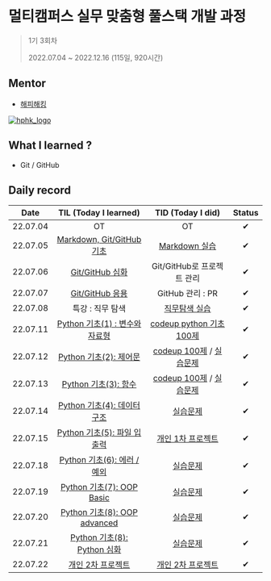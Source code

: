 # 멀티캠퍼스 실무 맞춤형 풀스택 개발 과정 

> 1기 3회차
>
> 2022.07.04 ~ 2022.12.16 (115일, 920시간)





## Mentor

- [해피해킹](https://www.hphk.kr/)

[![hphk_logo](README.assets/hphk_logo.png)](https://www.hphk.kr/)





## What I learned ?

- Git / GitHub





## Daily record

|   Date   |                TIL (Today I learned)                |                      TID (Today I did)                       | Status |
| :------: | :-------------------------------------------------: | :----------------------------------------------------------: | :----: |
| 22.07.04 |                         OT                          |                              OT                              |   ✔    |
| 22.07.05 |   [Markdown, Git/GitHub 기초](./TIL/TIL_0705.md)    |         [Markdown 실습](./markdown_ex/markdown_practice.md)          |   ✔    |
| 22.07.06 |        [Git/GitHub 심화](./TIL/TIL_0706.md)         |                  Git/GitHub로 프로젝트 관리                  |   ✔    |
| 22.07.07 |        [Git/GitHub 응용](./TIL/TIL_0707.md)         |                       GitHub 관리 : PR                       |   ✔    |
| 22.07.08 |                  특강 : 직무 탐색                   | [직무탐색 실습](https://github.com/techtaek54/job-research/blob/master/reserach.md) |   ✔    |
| 22.07.11 | [Python 기초(1) : 변수와 자료형](./TIL/TIL_0711.md) | [codeup python 기초 100제](https://github.com/techtaek54/Algorithms) |   ✔    |
| 22.07.12 |     [Python 기초(2): 제어문](./TIL/TIL_0712.md)     | [codeup 100제](https://github.com/techtaek54/Algorithms/tree/master/codeup_basic100) / [실습문제](https://github.com/techtaek54/Algorithms) |   ✔    |
| 22.07.13 |      [Python 기초(3): 함수](./TIL/TIL_0713.md)      | [codeup 100제](https://github.com/techtaek54/Algorithms/tree/master/codeup_basic100) / [실습문제](https://github.com/techtaek54/Algorithms) |   ✔    |
| 22.07.14 |   [Python 기초(4): 데이터구조](./TIL/TIL_0714.md)   |     [실습문제](https://github.com/techtaek54/Algorithms)     |   ✔    |
| 22.07.15 |   [Python 기초(5): 파일 입출력](./TIL/TIL_0715.md)   |     [개인 1차 프로젝트](https://github.com/techtaek54/01-PJT-01)     |   ✔    |
| 22.07.18 |   [Python 기초(6): 에러 / 예외](./TIL/TIL_0718.md)   |     [실습문제](https://github.com/techtaek54/Algorithms)     |   ✔    |
| 22.07.19 |   [Python 기초(7): OOP Basic](./TIL/TIL_0719.md)   |     [실습문제](https://github.com/techtaek54/Algorithms)     |   ✔    |
| 22.07.20 |   [Python 기초(8): OOP advanced](./TIL/TIL_0720.md)   |     [실습문제](https://github.com/techtaek54/Algorithms)     |   ✔    |
| 22.07.21 |   [Python 기초(8): Python 심화](./TIL/TIL_0721.md)   |     [실습문제](https://github.com/techtaek54/Algorithms)     |   ✔    |
| 22.07.22 |   [개인 2차 프로젝트](https://github.com/techtaek54/Project/tree/master/Personal_Project/KDT02_Python_API_requests)   |     [개인 2차 프로젝트](https://github.com/techtaek54/Project/tree/master/Personal_Project/KDT02_Python_API_requests)     |   ✔    |
